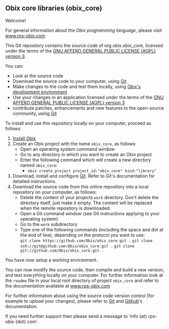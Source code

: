 <h2>Obix core libraries (obix_core)</h2>

<p>Welcome!</p>

<p>For general information about the <em>Obix programming language</em>, please visit <a href="http://www.rps-obix.com">www.rps-obix.com</a></p>

<p>This Git repository contains the source code of org.obix.obix_core, licensed under the terms of the <a href="http://www.gnu.org/licenses/agpl.html">GNU AFFERO GENERAL PUBLIC LICENSE (AGPL) version 3</a>.</p>

<p>You can:</p>
<ul>
  <li>Look at the source code</li>
  <li>Download the source code to your computer, using <a href="http://git-scm.com/">Git</a></li>
  <li>Make changes to the code and test them locally, using <a href="http://www.rps-obix.com/downloads/system/installation.html">Obix's development environment</a></li>
  <li>Use your changes in an application licensed under the terms of the <a href="http://www.gnu.org/licenses/agpl.html">GNU AFFERO GENERAL PUBLIC LICENSE (AGPL) version 3</a></li>
  <li>contribute patches, enhancements and new features to the open-source community, using <a href="http://git-scm.com/">Git</a></li>
</ul>

<p> To install and use this repository locally on your computer, proceed as follows:</p>

<ol>
  <li><a href="http://www.rps-obix.com/downloads/system/installation.html">Install Obix</a></li>

  <li>Create an Obix project with the name <code>obix_core</code>, as follows:
    <ul>
      <li>Open an operating system command window</li>
      <li>Go to any directory in which you want to create an Obix project</li>
      <li>Enter the following command which will create a new directory named <code>obix_core</code>:
        <ul>
          <li>
          	<code>obix create_project project_id:"obix_core" kind:"library"</code>
          </li>
        </ul>
      </li>
    </ul>
  </li>

  <li>Download, install and configure <a href="http://git-scm.com/">Git</a>. Refer to Git's documentation for detailed instructions.</li>

  <li>Download the source code from this online repository into a local repository on your computer, as follows:
    <ul>
      <li>Delete the content of your projects <code>work</code> directory. Don't delete the directory itself, just make it empty. The content will be replaced when the remote repository is downloaded.</li>
      <li>Open a Git command window (see Git instructions applying to your operating system)</li>
      <li>Go to the <code>work</code> subdirectory</li>
      <li>Type one of the following commands (including the space and dot at the end of line), depending on the protocol you want to use:<br />
        <code>git clone https://github.com/Obix/obix_core.git .</code>
        <code>git clone ssh://git@github.com:Obix/obix_core.git .</code>
        <code>git clone git://github.com/Obix/obix_core.git .</code>
      </li>
    </ul>
  </li>
</ol>

<p>You have now setup a working environment.</p>
<p> You can now modify the source code, then compile and build a new version, and test everything locally on your computer. For further information look at the <code>readme</code> file in your local root directory of project <code>obix_core</code> and refer to the documentation available at <a href="http://www.rps-obix.com">www.rps-obix.com</a></p>
<p>For further information about using the source code version control (for example to upload your changes), please refer to <a href="http://git-scm.com/">Git</a> and <a href="https://github.com/">Github</a>'s  documentation.</p>

<!--
<p>If you want to use your modified version of the Obix core in one of your applications then:</p>
<ul>
  <li>Modify the path to file <code>obix.oar</code> which is defined in file <code>work/obix/lib/file_list.txt</code> of your application</li>
  <li>Modify the path to file <code>obix.jar</code> which is defined in file <code>work/java/lib/file_list.txt</code> of your application</li>
</ul>
-->

<p>If you need further support then please send a message to 'info {at} rps-obix {dot} com'.</p>
